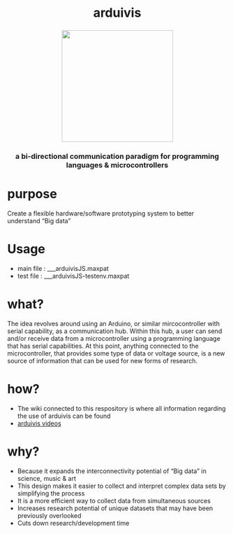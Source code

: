 

<h1 align="center">arduivis</h1>
<h3 align="center">
  <img height="255" width="255" src="http://i.imgur.com/VAooaxY.png"/>
</h3>
<h3 align="center">a bi-directional communication paradigm for programming languages & microcontrollers</h3>

purpose
========
Create a flexible hardware/software prototyping system to better understand “Big data”

Usage
========
- main file : ___arduivisJS.maxpat
- test file : ___arduivisJS-testenv.maxpat

what?
========
The idea revolves around using an Arduino, or similar mircocontroller with serial capability, as a communication hub. Within this hub, a user can send and/or receive data from a microcontroller using a programming language that has serial
capabilities. At this point, anything connected to the microcontroller, that provides some type of data or voltage source, is a new source of information that can be used for new forms of research.

how?
========
- The wiki connected to this respository is where all information regarding the use of arduivis can be found
- <a href="https://vimeopro.com/cskonopka/arduivis">arduivis videos</a>

why?
========
- Because it expands the interconnectivity potential of “Big data” in science, music & art
- This design makes it easier to collect and interpret complex data sets by simplifying the process
- It is a more efficient way to collect data from simultaneous sources
- Increases research potential of unique datasets that may have been previously overlooked
- Cuts down research/development time




